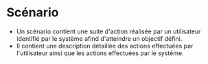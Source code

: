 
# Scénario

- Un scénario contient une suite d'action réalisée par un utilisateur identifié par le système afind d'atteindre un objectif défini.
- Il contient une description détaillée des actions effectuées par l'utilisateur ainsi que les actions effectuées par le système.
